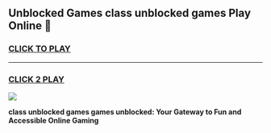 
## Unblocked Games class unblocked games Play Online 👋
<h3>
<a href="https://news.freeplayer.one?title=class_unblocked_games&ref=17F">CLICK TO PLAY</a></h3>
<hr>

<h3>
<a href="https://news.freeplayer.one?title=class_unblocked_games&ref=17F">CLICK 2 PLAY</a>
  
</h3>

<a href="https://news.freeplayer.one?title=class_unblocked_games&ref=17F/"><img src="https://clearcache.store/games.png"></a>


**class unblocked games games unblocked: Your Gateway to Fun and Accessible Online Gaming**
